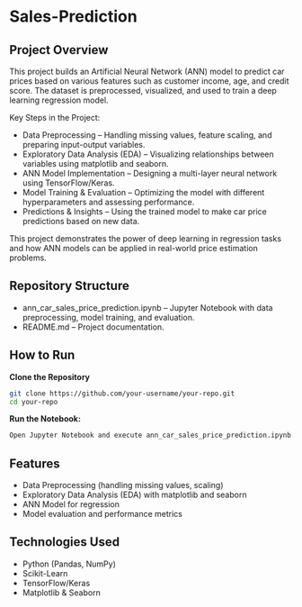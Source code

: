 # Sales-Prediction

## Project Overview <br>
This project builds an Artificial Neural Network (ANN) model to predict car prices based on various features such as customer income, age, and credit score. The dataset is preprocessed, visualized, and used to train a deep learning regression model.

Key Steps in the Project:
- Data Preprocessing – Handling missing values, feature scaling, and preparing input-output variables.
- Exploratory Data Analysis (EDA) – Visualizing relationships between variables using matplotlib and seaborn.
- ANN Model Implementation – Designing a multi-layer neural network using TensorFlow/Keras.
- Model Training & Evaluation – Optimizing the model with different hyperparameters and assessing performance.
- Predictions & Insights – Using the trained model to make car price predictions based on new data.

This project demonstrates the power of deep learning in regression tasks and how ANN models can be applied in real-world price estimation problems.
## Repository Structure
- ann_car_sales_price_prediction.ipynb – Jupyter Notebook with data preprocessing, model training, and evaluation. <br>
- README.md – Project documentation.

## How to Run
**Clone the Repository**  
```bash
git clone https://github.com/your-username/your-repo.git
cd your-repo
```
**Run the Notebook:** 
```bash
Open Jupyter Notebook and execute ann_car_sales_price_prediction.ipynb.
```

## Features
- Data Preprocessing (handling missing values, scaling) <br>
- Exploratory Data Analysis (EDA) with matplotlib and seaborn <br>
- ANN Model for regression <br>
- Model evaluation and performance metrics <br>

## Technologies Used
- Python (Pandas, NumPy) <br>
- Scikit-Learn <br>
- TensorFlow/Keras <br>
- Matplotlib & Seaborn <br>

